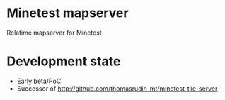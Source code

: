 Minetest mapserver
=======

Relatime mapserver for Minetest

# Development state

* Early beta/PoC
* Successor of http://github.com/thomasrudin-mt/minetest-tile-server
